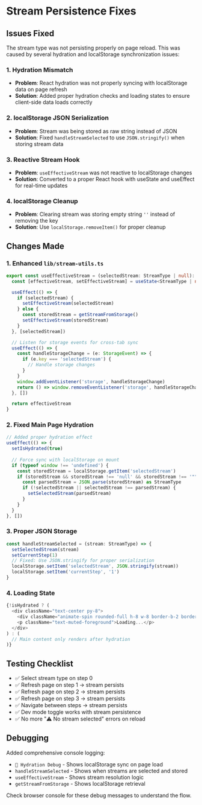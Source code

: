 # Stream Persistence Fixes

## Issues Fixed

The stream type was not persisting properly on page reload. This was caused by several hydration and localStorage synchronization issues:

### 1. **Hydration Mismatch**
- **Problem**: React hydration was not properly syncing with localStorage data on page refresh
- **Solution**: Added proper hydration checks and loading states to ensure client-side data loads correctly

### 2. **localStorage JSON Serialization**
- **Problem**: Stream was being stored as raw string instead of JSON
- **Solution**: Fixed `handleStreamSelected` to use `JSON.stringify()` when storing stream data

### 3. **Reactive Stream Hook**
- **Problem**: `useEffectiveStream` was not reactive to localStorage changes
- **Solution**: Converted to a proper React hook with useState and useEffect for real-time updates

### 4. **localStorage Cleanup**  
- **Problem**: Clearing stream was storing empty string `''` instead of removing the key
- **Solution**: Use `localStorage.removeItem()` for proper cleanup

## Changes Made

### 1. Enhanced `lib/stream-utils.ts`
```typescript
export const useEffectiveStream = (selectedStream: StreamType | null): StreamType | null => {
  const [effectiveStream, setEffectiveStream] = useState<StreamType | null>(selectedStream)

  useEffect(() => {
    if (selectedStream) {
      setEffectiveStream(selectedStream)
    } else {
      const storedStream = getStreamFromStorage()
      setEffectiveStream(storedStream)
    }
  }, [selectedStream])

  // Listen for storage events for cross-tab sync
  useEffect(() => {
    const handleStorageChange = (e: StorageEvent) => {
      if (e.key === 'selectedStream') {
        // Handle storage changes
      }
    }
    window.addEventListener('storage', handleStorageChange)
    return () => window.removeEventListener('storage', handleStorageChange)
  }, [])

  return effectiveStream
}
```

### 2. Fixed Main Page Hydration
```typescript
// Added proper hydration effect
useEffect(() => {
  setIsHydrated(true)
  
  // Force sync with localStorage on mount
  if (typeof window !== 'undefined') {
    const storedStream = localStorage.getItem('selectedStream')
    if (storedStream && storedStream !== 'null' && storedStream !== '""' && storedStream !== 'undefined') {
      const parsedStream = JSON.parse(storedStream) as StreamType
      if (!selectedStream || selectedStream !== parsedStream) {
        setSelectedStream(parsedStream)
      }
    }
  }
}, [])
```

### 3. Proper JSON Storage
```typescript
const handleStreamSelected = (stream: StreamType) => {
  setSelectedStream(stream)
  setCurrentStep(1)
  // Fixed: Use JSON.stringify for proper serialization
  localStorage.setItem('selectedStream', JSON.stringify(stream))
  localStorage.setItem('currentStep', '1')
}
```

### 4. Loading State
```typescript
{!isHydrated ? (
  <div className="text-center py-8">
    <div className="animate-spin rounded-full h-8 w-8 border-b-2 border-primary mx-auto mb-4"></div>
    <p className="text-muted-foreground">Loading...</p>
  </div>
) : (
  // Main content only renders after hydration
)}
```

## Testing Checklist

- ✅ Select stream type on step 0
- ✅ Refresh page on step 1 → stream persists
- ✅ Refresh page on step 2 → stream persists  
- ✅ Refresh page on step 3 → stream persists
- ✅ Navigate between steps → stream persists
- ✅ Dev mode toggle works with stream persistence
- ✅ No more "⚠️ No stream selected" errors on reload

## Debugging

Added comprehensive console logging:
- `🔧 Hydration Debug` - Shows localStorage sync on page load
- `handleStreamSelected` - Shows when streams are selected and stored
- `useEffectiveStream` - Shows stream resolution logic
- `getStreamFromStorage` - Shows localStorage retrieval

Check browser console for these debug messages to understand the flow.